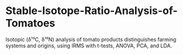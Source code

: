 # Stable-Isotope-Ratio-Analysis-of-Tomatoes
Isotopic (δ¹³C, δ¹⁵N) analysis of tomato products distinguishes farming systems and origins, using IRMS with t-tests, ANOVA, PCA, and LDA.
